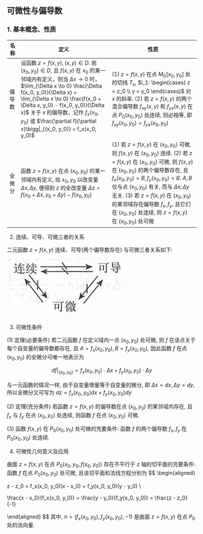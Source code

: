 ## 可微性与偏导数

### 1. 基本概念、性质

| 名称 | 定义 | 性质 |
| --- | --- | --- |
| 偏导数 | 设函数 $z = f(x, y), (x, y) \in D$. 若 $(x_0, y_0) \in D$, 且 $f(x, y)$ 在 $x_0$ 的某一邻域内有定义，则当 $\Delta x \to 0$ 时， $\lim_{\Delta x \to 0} \frac{\Delta f(x_0, y_0)}{\Delta x} = \lim_{\Delta x \to 0} \frac{f(x_0 + \Delta x, y_0) - f(x_0, y_0)}{\Delta x}$ 关于 $x$ 的偏导数，记作 $f_x(x_0, y_0)$ 或 $\frac{\partial f}{\partial x}\bigg\|_{(x_0, y_0)} = f_x(x_0, y_0)$ | (1) $z = f(x, y)$ 在点 $M_0[x_0, y_0]$ 处的切线 $T_x$, $l_1: \begin{cases} z = z_0 \\ y = y_0 \end{cases}$ 对 $x$ 的斜率. (2) 若 $z = f(x, y)$ 的两个混合偏导数 $f_{xy}(x, y)$ 和 $f_{yx}(x, y)$ 在点 $P_0(x_0, y_0)$ 处连续, 则必相等, 即 $f_{xy}(x_0, y_0) = f_{yx}(x_0, y_0)$ |
| 全微分 | 函数 $z = f(x, y)$ 在点 $(x_0, y_0)$ 的某一邻域内有定义, 给 $x_0, y_0$ 以改变量 $\Delta x, \Delta y$, 便得到 $z$ 的全改变量 $\Delta z = f(x_0 + \Delta x, y_0 + \Delta y) - f(x_0, y_0)$ | (1) 若 $z = f(x, y)$ 在 $(x_0, y_0)$ 可微, 则 $f(x, y)$ 在 $(x_0, y_0)$ 连续. (2) 若 $z = f(x, y)$ 在 $(x_0, y_0)$ 可微, 则 $f(x, y)$ 在 $(x_0, y_0)$ 的两个偏导数存在, 且 $f_x(x_0, y_0) = B, f_y(x_0, y_0) = B$. $A, B$ 仅与点 $(x_0, y_0)$ 有关, 而与 $\Delta x; \Delta y$ 无关. (3) 若 $z = f(x, y)$ 在 $(x_0, y_0)$ 的某邻域存在偏导数 $f_x, f_y$, 且它们在 $(x_0, y_0)$ 处连续, 则 $z = f(x, y)$ 在 $(x_0, y_0)$ 处可微 |

2. 连续、可导、可微三者的关系

二元函数 $z = f(x, y)$ 连续、可导(两个偏导数存在) 与可微三者关系如下:

![alt text](image.png)

3. 可微性条件

(1) 定理(必要条件) 若二元函数 $f$ 在定义域内一点 $(x_0, y_0)$ 处可微, 则 $f$ 在该点关于每个自变量的偏导数都存在, 且 $A = f_x(x_0, y_0), B = f_y(x_0, y_0)$, 因此函数 $f$ 在点 $(x_0, y_0)$ 的全微分可唯一地表示为 

$$
df\bigg|_{(x_0, y_0)} = f_x(x_0, y_0) \cdot \Delta x + f_y(x_0, y_0) \cdot \Delta y
$$ 

与一元函数的情况一样, 由于自变量增量等于自变量的微分, 即 $\Delta x = dx, \Delta y = dy$, 所以全微分又可写为 $dz = f_x(x_0, y_0) dx + f_y(x_0, y_0) dy$

(2) 定理(充分条件) 若函数 $z = f(x, y)$ 的偏导数在点 $(x_0, y_0)$ 的某邻域内存在, 且 $f_x$ 与 $f_y$ 在点 $(x_0, y_0)$ 处连续, 则函数 $f$ 在点 $(x_0, y_0)$ 可微.

(3) 函数 $f(x, y)$ 在 $P_0(x_0, y_0)$ 处可微的充要条件: 函数 $f$ 的两个偏导数 $f_x, f_y$ 在 $P_0(x_0, y_0)$ 处连续.

4. 可微性几何意义及应用

曲面 $z = f(x, y)$ 在点 $P_0(x_0, y_0, f(x_0, y_0))$ 存在不平行于 $z$ 轴的切平面的充要条件: 函数 $f$ 在点 $P_0(x_0, y_0)$ 处可微, 且该切平面和法线方程分别为
$$
\begin{aligned}

z - z_0 = f_x(x_0, y_0)(x - x_0) + f_y(x_0, y_0)(y - y_0) \\

\frac{x - x_0}{f_x(x_0, y_0)} = \frac{y - y_0}{f_y(x_0, y_0)} = \frac{z - z_0}{-1}

\end{aligned}
$$
其中, $n = (f_x(x_0, y_0), f_y(x_0, y_0), -1)$ 是曲面 $z = f(x, y)$ 在点 $P_0$ 处的法向量.